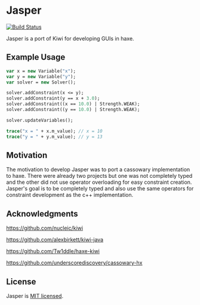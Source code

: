 Jasper
=================

[![Build Status](https://travis-ci.org/PongoEngine/jasper.svg?branch=master)](https://travis-ci.org/PongoEngine/jasper)

Jasper is a port of Kiwi for developing GUIs in haxe.

## Example Usage
```haxe
var x = new Variable("x");
var y = new Variable("y");
var solver = new Solver();

solver.addConstraint(x <= y);
solver.addConstraint(y == x + 3.0);
solver.addConstraint((x == 10.0) | Strength.WEAK);
solver.addConstraint((y == 10.0) | Strength.WEAK);

solver.updateVariables();

trace("x = " + x.m_value); // x = 10
trace("y = " + y.m_value); // y = 13
```

## Motivation

The motivation to develop Jasper was to port a cassowary implementation to haxe. There were already two projects but one was not completely typed and the other did not use operator overloading for easy constraint creation. Jasper's goal is to be completely typed and also use the same operators for constraint development as the c++ implementation.

## Acknowledgments

https://github.com/nucleic/kiwi

https://github.com/alexbirkett/kiwi-java

https://github.com/Tw1ddle/haxe-kiwi

https://github.com/underscorediscovery/cassowary-hx

## License

Jasper is [MIT licensed](./LICENSE).